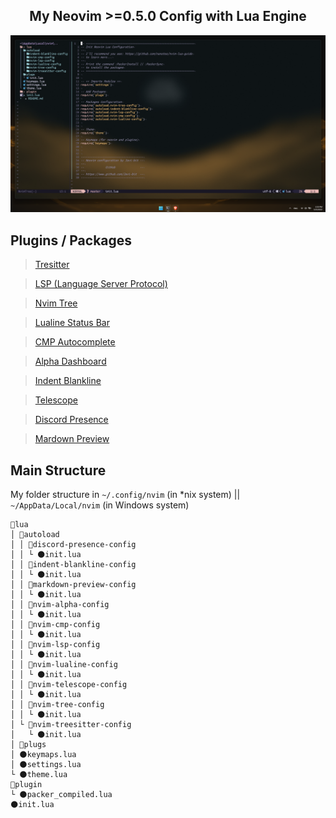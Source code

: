 <!-- Preview -->
<!-- Title -->
<h2 align="center">
My Neovim >=0.5.0 Config with Lua Engine
</h2>

<p align="center">
<img src="preview/preview.png" alt="preview">
</p>

<!-- Plugins -->
## Plugins / Packages
> [Tresitter](https://github.com/di4m0nds/nvim-lua/tree/master/lua/autoload/nvim-treesitter-config/init.lua)

> [LSP (Language Server Protocol)](https://github.com/di4m0nds/nvim-lua/tree/master/lua/autoload/nvim-lsp-config/init.lua)

> [Nvim Tree](https://github.com/di4m0nds/nvim-lua/tree/master/lua/autoload/nvim-tree-config/init.lua)

> [Lualine Status Bar](https://github.com/di4m0nds/nvim-lua/tree/master/lua/autoload/nvim-lualine-config/init.lua)

> [CMP Autocomplete](https://github.com/di4m0nds/nvim-lua/tree/master/lua/autoload/nvim-cmp-config/init.lua)

> [Alpha Dashboard](https://github.com/di4m0nds/nvim-lua/tree/master/lua/autoload/nvim-alpha-config/init.lua)

> [Indent Blankline](https://github.com/di4m0nds/nvim-lua/tree/master/lua/autoload/indent-blankline-config/init.lua)

> [Telescope](https://github.com/di4m0nds/nvim-lua/tree/master/lua/autoload/nvim-telescope-config/init.lua)

> [Discord Presence](https://github.com/di4m0nds/nvim-lua/tree/master/lua/autoload/discord-presence-config/init.lua)

> [Mardown Preview](https://github.com/di4m0nds/nvim-lua/blob/master/lua/autoload/markdown-preview-config/init.lua)

<!-- Structure -->
## Main Structure
My folder structure in `~/.config/nvim` (in *nix system) || `~/AppData/Local/nvim` (in Windows system)
```text
📂lua
│ 📂autoload
│ │ 📂discord-presence-config
│ │ └ 🌑init.lua
│ │ 📂indent-blankline-config
│ │ └ 🌑init.lua
│ │ 📂markdown-preview-config
│ │ └ 🌑init.lua
│ │ 📂nvim-alpha-config
│ │ └ 🌑init.lua
│ │ 📂nvim-cmp-config
│ │ └ 🌑init.lua
│ │ 📂nvim-lsp-config
│ │ └ 🌑init.lua
│ │ 📂nvim-lualine-config
│ │ └ 🌑init.lua
│ │ 📂nvim-telescope-config
│ │ └ 🌑init.lua
│ │ 📂nvim-tree-config
│ │ └ 🌑init.lua
│ └ 📂nvim-treesitter-config
│   └ 🌑init.lua
│ 📂plugs
│ 🌑keymaps.lua
│ 🌑settings.lua
└ 🌑theme.lua
📂plugin
└ 🌑packer_compiled.lua
🌑init.lua
```

